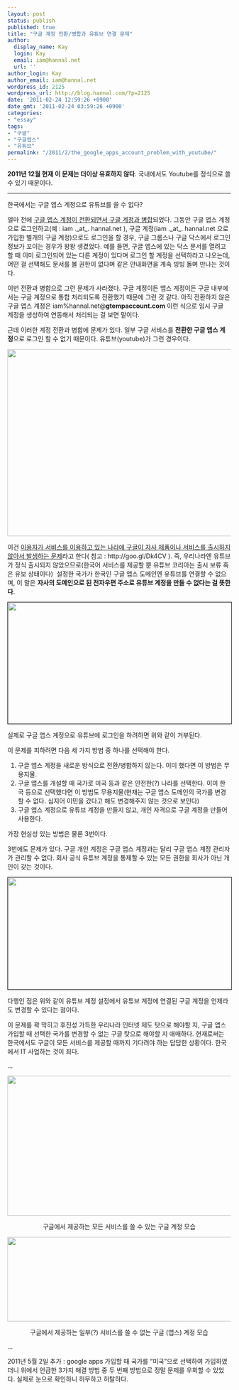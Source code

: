 ```yaml
---
layout: post
status: publish
published: true
title: "구글 계정 전환/병합과 유튜브 연결 문제"
author:
  display_name: Kay
  login: Kay
  email: iam@hannal.net
  url: ''
author_login: Kay
author_email: iam@hannal.net
wordpress_id: 2125
wordpress_url: http://blog.hannal.com/?p=2125
date: '2011-02-24 12:59:26 +0900'
date_gmt: '2011-02-24 03:59:26 +0900'
categories:
- "essay"
tags:
- "구글"
- "구글앱스"
- "유튜브"
permalink: "/2011/2/the_google_apps_account_problem_with_youtube/"
---
```

<p><strong>2011년 12월 현재 이 문제는 더이상 유효하지 않다</strong>. 국내에서도 Youtube를 정식으로 쓸 수 있기 때문이다.</p>
<hr />
<p>한국에서는 구글 앱스 계정으로 유튜브를 쓸 수 없다?</p>
<p>얼마 전에 <a href="http://www.google.com/support/accounts/bin/static.py?page=guide.cs&amp;guide=29934&amp;topic=29936">구글 앱스 계정이 전환되면서 구글 계정과 병합</a>되었다. 그동안 구글 앱스 계정으로 로그인하고(예 : iam ._at_. hannal.net ), 구글 계정(iam ._at_. hannal.net 으로 가입한 별개의 구글 계정)으로도 로그인을 할 경우, 구글 그룹스나 구글 닥스에서 로그인 정보가 꼬이는 경우가 왕왕 생겼었다. 예를 들면, 구글 앱스에 있는 닥스 문서를 열려고 할 때 이미 로그인되어 있는 다른 계정이 있다며 로그인 할 계정을 선택하라고 나오는데, 어떤 걸 선택해도 문서를 볼 권한이 없다며 같은 안내화면을 계속 빙빙 돌며 만나는 것이다.</p>
<p>이번 전환과 병합으로 그런 문제가 사라졌다. 구글 계정이든 앱스 계정이든 구글 내부에서는 구글 계정으로 통합 처리되도록 전환했기 때문에 그런 것 같다. 아직 전환하지 않은 구글 앱스 계정은 iam%hannal.net@<strong>gtempaccount.com</strong> 이런 식으로 임시 구글 계정을 생성하여 연동해서 처리되는 걸 보면 말이다.</p>
<p>근데 이러한 계정 전환과 병합에 문제가 있다. 일부 구글 서비스를 <strong>전환한 구글 앱스 계정</strong>으로 로그인 할 수 없기 때문이다. 유튜브(youtube)가 그런 경우이다.</p>
<p><img class="alignnone" title="구글 앱스에 연결 가능한 서비스 목록에 유튜브가 없는 모습" src="http://a7.sphotos.ak.fbcdn.net/hphotos-ak-ash4/184735_10150144581848623_718298622_8184627_8330133_n.jpg" alt="" width="552" height="421" /></p>
<p>이건 <a href="http://www.google.com/support/youtube/bin/answer.py?hl=kr&amp;answer=1074205">이용자가 서비스를 이용하고 있는 나라에 구글이 자사 제품이나 서비스를 출시하지 않아서 발생하는 문제</a>라고 한다( 참고 : http://goo.gl/Dk4CV ). 즉, 우리나라엔 유튜브가 정식 출시되지 않았으므로(한국어 서비스를 제공할 뿐 유튜브 코리아는 출시 보류 혹은 유보 상태이다)  설정한 국가가 한국인 구글 앱스 도메인엔 유튜브를 연결할 수 없으며, 이 말은 <strong>자사의 도메인으로 된 전자우편 주소로 유튜브 계정을 만들 수 없다는 걸 뜻한다</strong>.</p>
<p><img class="alignnone" style="border: 1px solid black;" title="전환한 구글 앱스 계정으로 유튜브에 로그인 하지 못하는 모습" src="http://a7.sphotos.ak.fbcdn.net/hphotos-ak-snc6/180559_10150144585543623_718298622_8184671_2118786_n.jpg" alt="" width="567" height="273" /></p>
<p>실제로 구글 앱스 계정으로 유튜브에 로그인을 하려하면 위와 같이 거부된다.</p>
<p>이 문제를 피하려면 다음 세 가지 방법 중 하나를 선택해야 한다.</p>
<ol>
<li>구글 앱스 계정을 새로운 방식으로 전환/병합하지 않는다. 이미 했다면 이 방법은 무용지물.</li>
<li>구글 앱스를 개설할 때 국가로 미국 등과 같은 안전한(?) 나라를 선택한다. 이미 한국 등으로 선택했다면 이 방법도 무용지물(현재는 구글 앱스 도메인의 국가를 변경할 수 없다. 심지어 이민을 갔다고 해도 변경해주지 않는 것으로 보인다)</li>
<li>구글 앱스 계정으로 유튜브 계정을 만들지 않고, 개인 자격으로 구글 계정을 만들어 사용한다.</li>
</ol>
<p>가장 현실성 있는 방법은 물론 3번이다.</p>
<p>3번에도 문제가 있다. 구글 개인 계정은 구글 앱스 계정과는 달리 구글 앱스 계정 관리자가 관리할 수 없다. 회사 공식 유튜브 계정을 통제할 수 있는 모든 권한을 회사가 아닌 개인이 갖는 것이다.</p>
<p><img class="alignnone" style="border: 1px solid black;" title="구글 계정와 유튜브 계정 연동 변경 설정" src="http://a7.sphotos.ak.fbcdn.net/hphotos-ak-snc6/182743_10150144596023623_718298622_8184774_4453170_n.jpg" alt="" width="720" height="252" /></p>
<p>다행인 점은 위와 같이 유튜브 계정 설정에서 유튜브 계정에 연결된 구글 계정을 언제라도 변경할 수 있다는 점이다.</p>
<p>이 문제를 꽉 막히고 후진성 가득한 우리나라 인터넷 제도 탓으로 해야할 지, 구글 앱스 가입할 때 선택한 국가를 변경할 수 없는 구글 탓으로 해야할 지 애매하다. 현재로써는 한국에서도 구글이 모든 서비스를 제공할 때까지 기다려야 하는 답답한 상황이다. 한국에서 IT 사업하는 것이 죄다.</p>
<p>...</p>
<p><img class="alignnone" src="http://a5.sphotos.ak.fbcdn.net/hphotos-ak-ash1/180170_10150144608788623_718298622_8184852_463529_n.jpg" alt="" width="720" height="315" /></p>
<p style="text-align: center;">구글에서 제공하는 모든 서비스를 쓸 수 있는 구글 계정 모습</p>
<p><img class="alignnone" src="http://a3.sphotos.ak.fbcdn.net/hphotos-ak-ash4/183746_10150144608963623_718298622_8184853_6308767_n.jpg" alt="" width="720" height="190" /></p>
<p style="text-align: center;">구글에서 제공하는 일부(?) 서비스를 쓸 수 없는 구글 (앱스) 계정 모습</p>
<p style="text-align: left;">...</p>
<p style="text-align: left;">2011년 5월 2일 추가 : google apps 가입할 때 국가를 “미국”으로 선택하여 가입하였더니 위에서 언급한 3가지 해결 방법 중 두 번째 방법으로 정말 문제를 우회할 수 있었다. 실제로 눈으로 확인하니 허무하고 허탈하다.</p>
